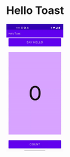 # Hello Toast
<img src="https://github.com/roshanbhatta/Activities-and-Intents/blob/hello_toast/hello_toast3.gif" width="30%">

